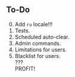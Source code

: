 ## To-Do

0. Add `ru` locale!!!<br>
1. Tests.<br>
2. Scheduled auto-clear.<br>
3. Admin commands.<br>
4. Limitations for users.<br>
5. Blacklist for users.<br>
???<br>
PROFIT!